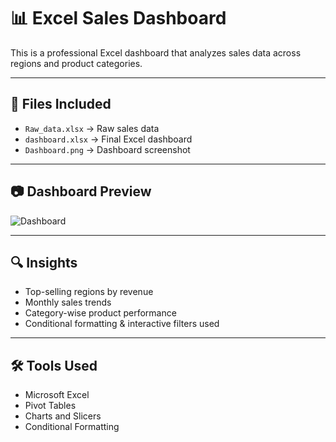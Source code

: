 # 📊 Excel Sales Dashboard

This is a professional Excel dashboard that analyzes sales data across regions and product categories.

---

## 📁 Files Included

- `Raw_data.xlsx` → Raw sales data
- `dashboard.xlsx` → Final Excel dashboard
- `Dashboard.png` → Dashboard screenshot

---

## 📷 Dashboard Preview

![Dashboard](dashboard.png)

---

## 🔍 Insights

- Top-selling regions by revenue
- Monthly sales trends
- Category-wise product performance
- Conditional formatting & interactive filters used

---

## 🛠 Tools Used

- Microsoft Excel
- Pivot Tables
- Charts and Slicers
- Conditional Formatting

